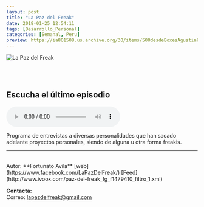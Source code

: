 ```yaml
---
layout: post
title: "La Paz del Freak"
date: 2018-01-25 12:54:11
tags: [Desarrollo_Personal]
categories: [Semanal, Peru]
preview: https://ia801508.us.archive.org/30/items/500desdeBoxesAgustinPalmeiro/300_n%20-%20Anderson%20Fortunato%20%c3%81vila%20S%c3%a1nchez.jpg
---
```


![La Paz del Freak](https://ia601508.us.archive.org/30/items/500desdeBoxesAgustinPalmeiro/500_n%20-%20Anderson%20Fortunato%20%c3%81vila%20S%c3%a1nchez.jpg)

<br/>
<br/>

## Escucha el último episodio

<!--reproductor-feed=http://www.ivoox.com/paz-del-freak_fg_f1479410_filtro_1.xml-->
<!--reproductor-start-->
<audio id="audio" preload="auto" controls="" src="http://www.ivoox.com/03-la-paz-del-freak-jorge-venegas-vhako_mf_23399233_feed_1.mp3"></audio>
<!--reproductor-end-->

Programa de entrevistas a diversas personalidades que han sacado adelante proyectos personales, siendo de alguna u otra forma freakis.  

_ _ _
<br>
Autor: **Fortunato Avila**  
[web](https://www.facebook.com/LaPazDelFreak/)  
[Feed](http://www.ivoox.com/paz-del-freak_fg_f1479410_filtro_1.xml)  


**Contacta:**  
Correo: [lapazdelfreak@gmail.com](mailto:lapazdelfreak@gmail.com)  

